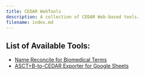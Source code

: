 ```yaml
---
title: CEDAR WebTools
description: A collection of CEDAR Web-based tools.
filename: index.md
--- 
```


## List of Available Tools:

- [Name Reconcile for Biomedical Terms](term-reconcile)
- [ASCT+B-to-CEDAR Exporter for Google Sheets](asctb-exporter)

